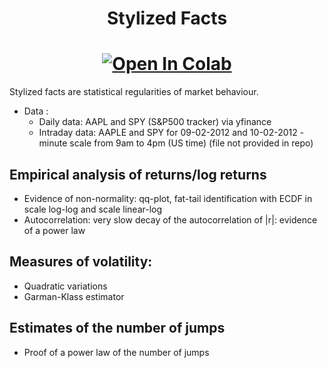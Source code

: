 <h1 align='center'> Stylized Facts </h1>

[<h1 align='center'>![Open In Colab](https://colab.research.google.com/assets/colab-badge.svg)](https://colab.research.google.com/github/Gruz77/Physics-of-Markets/blob/main/Stylized_Facts/Stylized_facts.ipynb)</h1>

Stylized facts are statistical regularities of market behaviour.

- Data :  
  - Daily data: AAPL and SPY (S&P500 tracker) via yfinance
  - Intraday data: AAPLE and SPY for 09-02-2012 and 10-02-2012 - minute scale from 9am to 4pm (US time) (file not provided in repo)
 
## Empirical analysis of returns/log returns 
- Evidence of non-normality: qq-plot, fat-tail identification with ECDF in scale log-log and scale linear-log
- Autocorrelation: very slow decay of the autocorrelation of |r|: evidence of a power law

## Measures of volatility:
- Quadratic variations
- Garman-Klass estimator

## Estimates of the number of jumps
- Proof of a power law of the number of jumps
